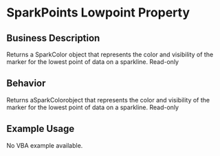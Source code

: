 # SparkPoints Lowpoint Property

## Business Description
Returns a SparkColor object that represents the color and visibility of the marker for the lowest point of data on a sparkline. Read-only

## Behavior
Returns aSparkColorobject that represents the color and visibility of the marker for the lowest point of data on a sparkline. Read-only

## Example Usage
No VBA example available.